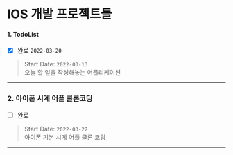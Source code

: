 # IOS 개발 프로젝트들

#### 1. TodoList
- [x] 완료 `2022-03-20`
> Start Date: `2022-03-13`<br />
> 오늘 할 일을 작성해놓는 어플리케이션
---

### 2. 아이폰 시계 어플 클론코딩
- [ ] 완료
> Start Date: `2022-03-22`<br />
> 아이폰 기본 시계 어플 클론 코딩
---